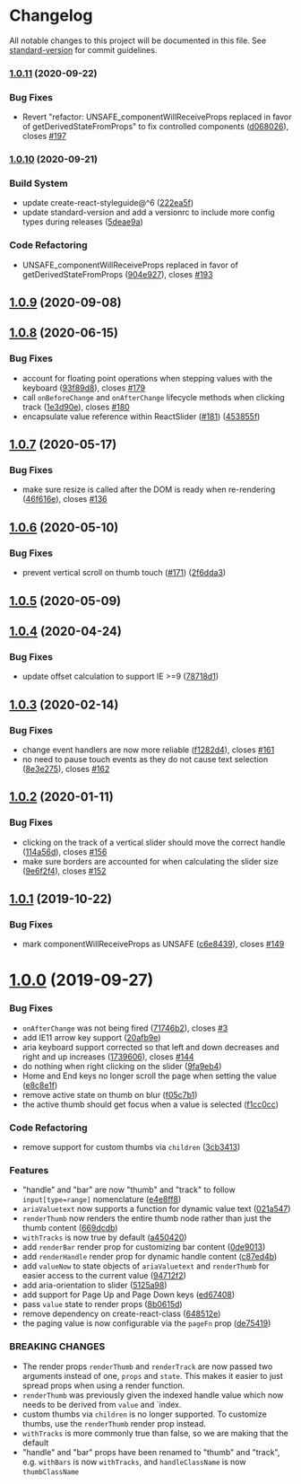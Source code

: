 # Changelog

All notable changes to this project will be documented in this file. See [standard-version](https://github.com/conventional-changelog/standard-version) for commit guidelines.

### [1.0.11](https://github.com/zillow/react-slider/compare/v1.0.10...v1.0.11) (2020-09-22)


### Bug Fixes

* Revert "refactor: UNSAFE_componentWillReceiveProps replaced in favor of getDerivedStateFromProps" to fix controlled components ([d068026](https://github.com/zillow/react-slider/commit/d068026ad1e0b723a5c76a819f927cdf20107f55)), closes [#197](https://github.com/zillow/react-slider/issues/197)

### [1.0.10](https://github.com/zillow/react-slider/compare/v1.0.9...v1.0.10) (2020-09-21)


### Build System

* update create-react-styleguide@^6 ([222ea5f](https://github.com/zillow/react-slider/commit/222ea5f53500d3319b2eed401e2e50ffc432b4ab))
* update standard-version and add a versionrc to include more config types during releases ([5deae9a](https://github.com/zillow/react-slider/commit/5deae9a8b5cd9f6f304597fca96117c81e86fdc1))


### Code Refactoring

* UNSAFE_componentWillReceiveProps replaced in favor of getDerivedStateFromProps ([904e927](https://github.com/zillow/react-slider/commit/904e927bba111820f87726ee09f4890fc4004ba9)), closes [#193](https://github.com/zillow/react-slider/issues/193)

## [1.0.9](https://github.com/zillow/react-slider/compare/v1.0.8...v1.0.9) (2020-09-08)



## [1.0.8](https://github.com/zillow/react-slider/compare/v1.0.7...v1.0.8) (2020-06-15)


### Bug Fixes

* account for floating point operations when stepping values with the keyboard ([93f89d8](https://github.com/zillow/react-slider/commit/93f89d811f639837d7ba81a48524224cd672c2aa)), closes [#179](https://github.com/zillow/react-slider/issues/179)
* call `onBeforeChange` and `onAfterChange` lifecycle methods when clicking track ([1e3d90e](https://github.com/zillow/react-slider/commit/1e3d90e13203cc860ed8b52651008956af197a71)), closes [#180](https://github.com/zillow/react-slider/issues/180)
* encapsulate value reference within ReactSlider ([#181](https://github.com/zillow/react-slider/issues/181)) ([453855f](https://github.com/zillow/react-slider/commit/453855f24b210be7ae5a889a3ca6b6f7925b2194))



## [1.0.7](https://github.com/zillow/react-slider/compare/v1.0.6...v1.0.7) (2020-05-17)


### Bug Fixes

* make sure resize is called after the DOM is ready when re-rendering ([46f616e](https://github.com/zillow/react-slider/commit/46f616e1ed71f60611c377015fceaea2bf52a3ca)), closes [#136](https://github.com/zillow/react-slider/issues/136)



## [1.0.6](https://github.com/zillow/react-slider/compare/v1.0.5...v1.0.6) (2020-05-10)


### Bug Fixes

* prevent vertical scroll on thumb touch ([#171](https://github.com/zillow/react-slider/issues/171)) ([2f6dda3](https://github.com/zillow/react-slider/commit/2f6dda360eb814efc5e491ca8db62ac03719255a))



## [1.0.5](https://github.com/zillow/react-slider/compare/v1.0.4...v1.0.5) (2020-05-09)



## [1.0.4](https://github.com/zillow/react-slider/compare/v1.0.3...v1.0.4) (2020-04-24)


### Bug Fixes

* update offset calculation to support IE >=9 ([78718d1](https://github.com/zillow/react-slider/commit/78718d179209684a11863f8d7ff674c759f72966))



## [1.0.3](https://github.com/zillow/react-slider/compare/v1.0.2...v1.0.3) (2020-02-14)


### Bug Fixes

* change event handlers are now more reliable ([f1282d4](https://github.com/zillow/react-slider/commit/f1282d442d9d8ede3dca6c6ca91174b79461b61f)), closes [#161](https://github.com/zillow/react-slider/issues/161)
* no need to pause touch events as they do not cause text selection ([8e3e275](https://github.com/zillow/react-slider/commit/8e3e27526a8e48689fe72a88ed5f70e554bf375c)), closes [#162](https://github.com/zillow/react-slider/issues/162)



## [1.0.2](https://github.com/zillow/react-slider/compare/v1.0.1...v1.0.2) (2020-01-11)


### Bug Fixes

* clicking on the track of a vertical slider should move the correct handle ([114a56d](https://github.com/zillow/react-slider/commit/114a56d)), closes [#156](https://github.com/zillow/react-slider/issues/156)
* make sure borders are accounted for when calculating the slider size ([9e6f2f4](https://github.com/zillow/react-slider/commit/9e6f2f4)), closes [#152](https://github.com/zillow/react-slider/issues/152)



## [1.0.1](https://github.com/zillow/react-slider/compare/v1.0.0...v1.0.1) (2019-10-22)


### Bug Fixes

* mark componentWillReceiveProps as UNSAFE ([c6e8439](https://github.com/zillow/react-slider/commit/c6e8439)), closes [#149](https://github.com/zillow/react-slider/issues/149)



# [1.0.0](https://github.com/zillow/react-slider/compare/v0.11.2...v1.0.0) (2019-09-27)


### Bug Fixes

* `onAfterChange` was not being fired ([71746b2](https://github.com/zillow/react-slider/commit/71746b2)), closes [#3](https://github.com/zillow/react-slider/issues/3)
* add IE11 arrow key support ([20afb9e](https://github.com/zillow/react-slider/commit/20afb9e))
* aria keyboard support corrected so that left and down decreases and right and up increases ([1739606](https://github.com/zillow/react-slider/commit/1739606)), closes [#144](https://github.com/zillow/react-slider/issues/144)
* do nothing when right clicking on the slider ([9fa9eb4](https://github.com/zillow/react-slider/commit/9fa9eb4))
* Home and End keys no longer scroll the page when setting the value ([e8c8e1f](https://github.com/zillow/react-slider/commit/e8c8e1f))
* remove active state on thumb on blur ([f05c7b1](https://github.com/zillow/react-slider/commit/f05c7b1))
* the active thumb should get focus when a value is selected ([f1cc0cc](https://github.com/zillow/react-slider/commit/f1cc0cc))


### Code Refactoring

* remove support for custom thumbs via `children` ([3cb3413](https://github.com/zillow/react-slider/commit/3cb3413))


### Features

* "handle" and "bar" are now "thumb" and "track" to follow `input[type=range]` nomenclature ([e4e8ff8](https://github.com/zillow/react-slider/commit/e4e8ff8))
* `ariaValuetext` now supports a function for dynamic value text ([021a547](https://github.com/zillow/react-slider/commit/021a547))
* `renderThumb` now renders the entire thumb node rather than just the thumb content ([669dcdb](https://github.com/zillow/react-slider/commit/669dcdb))
* `withTracks` is now true by default ([a450420](https://github.com/zillow/react-slider/commit/a450420))
* add `renderBar` render prop for customizing bar content ([0de9013](https://github.com/zillow/react-slider/commit/0de9013))
* add `renderHandle` render prop for dynamic handle content ([c87ed4b](https://github.com/zillow/react-slider/commit/c87ed4b))
* add `valueNow` to state objects of `ariaValuetext` and `renderThumb` for easier access to the current value ([94712f2](https://github.com/zillow/react-slider/commit/94712f2))
* add aria-orientation to slider ([5125a98](https://github.com/zillow/react-slider/commit/5125a98))
* add support for Page Up and Page Down keys ([ed67408](https://github.com/zillow/react-slider/commit/ed67408))
* pass `value` state to render props ([8b0615d](https://github.com/zillow/react-slider/commit/8b0615d))
* remove dependency on create-react-class ([648512e](https://github.com/zillow/react-slider/commit/648512e))
* the paging value is now configurable via the `pageFn` prop ([de75419](https://github.com/zillow/react-slider/commit/de75419))


### BREAKING CHANGES

* The render props `renderThumb` and `renderTrack` are now passed two arguments
instead of one, `props` and `state`. This makes it easier to just spread props when using
a render function.
* `renderThumb` was previously given the indexed handle value
which now needs to be derived from `value` and `index.
* custom thumbs via `children` is no longer supported.
To customize thumbs, use the `renderThumb` render prop instead.
* `withTracks` is more commonly true than false,
so we are making that the default
* "handle" and "bar" props have been renamed to "thumb" and "track",
e.g. `withBars` is now `withTracks`, and `handleClassName` is now `thumbClassName`
